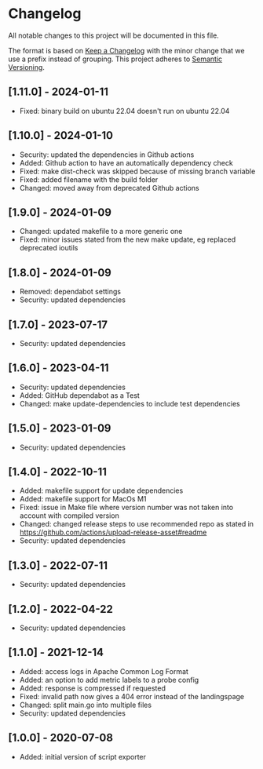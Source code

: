# Changelog
All notable changes to this project will be documented in this file.

The format is based on [Keep a Changelog](https://keepachangelog.com/en/1.0.0/) with the minor change that we use a prefix instead of grouping.
This project adheres to [Semantic Versioning](https://semver.org/spec/v2.0.0.html).

## [1.11.0] - 2024-01-11
- Fixed: binary build on ubuntu 22.04 doesn't run on ubuntu 22.04

## [1.10.0] - 2024-01-10
- Security: updated the dependencies in Github actions
- Added: Github action to have an automatically dependency check
- Fixed: make dist-check was skipped because of missing branch variable
- Fixed: added filename with the build folder
- Changed: moved away from deprecated Github actions

## [1.9.0] - 2024-01-09
- Changed: updated makefile to a more generic one
- Fixed: minor issues stated from the new make update, eg replaced deprecated ioutils

## [1.8.0] - 2024-01-09
- Removed: dependabot settings
- Security: updated dependencies

## [1.7.0] - 2023-07-17
- Security: updated dependencies

## [1.6.0] - 2023-04-11
- Security: updated dependencies
- Added: GitHub dependabot as a Test
- Changed: make update-dependencies to include test dependencies

## [1.5.0] - 2023-01-09
- Security: updated dependencies

## [1.4.0] - 2022-10-11
- Added: makefile support for update dependencies
- Added: makefile support for MacOs M1
- Fixed: issue in Make file where version number was not taken into account with compiled version
- Changed: changed release steps to use recommended repo as stated in https://github.com/actions/upload-release-asset#readme
- Security: updated dependencies

## [1.3.0] - 2022-07-11
- Security: updated dependencies

## [1.2.0] - 2022-04-22
- Security: updated dependencies

## [1.1.0] - 2021-12-14
- Added: access logs in Apache Common Log Format
- Added: an option to add metric labels to a probe config
- Added: response is compressed if requested
- Fixed: invalid path now gives a 404 error instead of the landingspage
- Changed: split main.go into multiple files
- Security: updated dependencies

## [1.0.0] - 2020-07-08
- Added: initial version of script exporter
